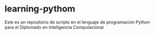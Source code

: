 # learning-pythom
Este es un repositorio de scripts en el lenguaje de programación Python para el Diplomado en Inteligencia Computacional
